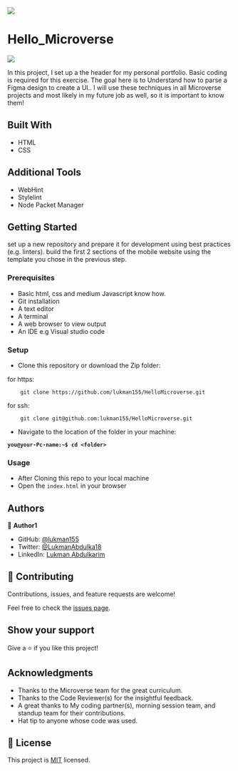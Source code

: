 ![](https://img.shields.io/badge/Microverse-blueviolet)

# Hello_Microverse

![](./hello.png)

In this project, I set up a the header for my personal portfolio. Basic coding is required for this exercise. 
The goal here is to Understand how to parse a Figma design to create a UI..
I will use these techniques in all Microverse projects and most likely in my future job as well, so it is important to know them!

## Built With

- HTML
- CSS

## Additional Tools

- WebHint
- Stylelint
- Node Packet Manager


## Getting Started

set up a new repository and prepare it for development using best practices (e.g. linters).
build the first 2 sections of the mobile website using the template you chose in the previous step.

### Prerequisites

- Basic html, css and medium Javascript know how.
- Git installation
- A text editor 
- A terminal
- A web browser to view output
- An IDE e.g Visual studio code

### Setup

- Clone this repository or download the Zip folder:


for https:
```
    git clone https://github.com/lukman155/HelloMicroverse.git
```
for ssh:
```
    git clone git@github.com:lukman155/HelloMicroverse.git

```

- Navigate to the location of the folder in your machine:

**``you@your-Pc-name:~$ cd <folder>``**

### Usage

- After Cloning this repo to your local machine
- Open the `index.html` in your browser

## Authors

👤 **Author1**

- GitHub: [@lukman155](https://github.com/lukman155)
- Twitter: [@LukmanAbdulka18](https://twitter.com/LukmanAbdulka18)
- LinkedIn: [Lukman Abdulkarim](https://linkedin.com/in/lukmanbaba)

## 🤝 Contributing

Contributions, issues, and feature requests are welcome!

Feel free to check the [issues page](https://github.com/lukman155/HelloMicroverse/issues).

## Show your support

Give a ⭐️ if you like this project!

## Acknowledgments

- Thanks to the Microverse team for the great curriculum.
- Thanks to the Code Reviewer(s) for the insightful feedback.
- A great thanks to My coding partner(s), morning session team, and standup team for their contributions.
- Hat tip to anyone whose code was used.

## 📝 License

This project is [MIT](./MIT.md) licensed.